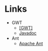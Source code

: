 # Links
* GWT
  *  [\[GWT\]](http://www.gwtproject.org/)
  *  [Javadoc](http://www.gwtproject.org/javadoc/latest/)
* Ant
  * [Apache Ant](http://ant.apache.org/)
